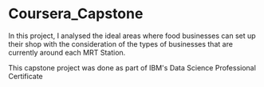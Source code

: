 # Coursera_Capstone

In this project, I analysed the ideal areas where food businesses can set up their shop with the consideration of the types of businesses that are currently around each MRT Station.

This capstone project was done as part of IBM's Data Science Professional Certificate

